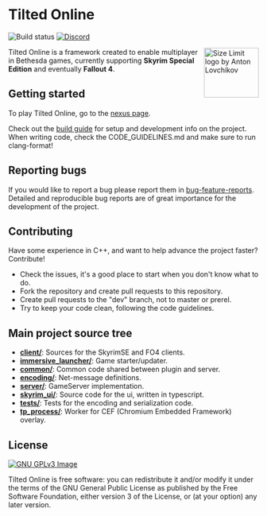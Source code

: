 # Tilted Online
![Build status](https://github.com/tiltedphoques/TiltedEvolution/workflows/Build%20windows/badge.svg?branch=master) [![Discord](https://img.shields.io/discord/247835175860305931.svg?label=&logo=discord&logoColor=ffffff&color=7389D8&labelColor=6A7EC2)](https://discord.gg/skyrimtogether)

<img src="https://avatars.githubusercontent.com/u/52131158?s=200&v=4" align="right"
     alt="Size Limit logo by Anton Lovchikov" width="110" height="100">

Tilted Online is a framework created to enable multiplayer in Bethesda games, currently supporting **Skyrim Special Edition** and eventually **Fallout 4**.

## Getting started
To play Tilted Online, go to the [nexus page](https://www.nexusmods.com/skyrimspecialedition/mods/69993).

Check out the [build guide](https://wiki.tiltedphoques.com/tilted-online/technical-documentation/build-guide) for setup and development info on the project. When writing code, check the CODE_GUIDELINES.md and make sure to run clang-format!

## Reporting bugs
If you would like to report a bug please report them in [bug-feature-reports](https://github.com/tiltedphoques/bug-feature-reports). Detailed and reproducible bug reports are of great importance for the development of the project.

## Contributing
Have some experience in C++, and want to help advance the project faster? Contribute!
- Check the issues, it's a good place to start when you don't know what to do.
- Fork the repository and create pull requests to this repository.
- Create pull requests to the "dev" branch, not to master or prerel.
- Try to keep your code clean, following the code guidelines.

## Main project source tree

* [**client/**](./Code/client): Sources for the SkyrimSE and FO4 clients.
* [**immersive_launcher/**](./Code/immersive_launcher): Game starter/updater.
* [**common/**](./Code/common): Common code shared between plugin and server.
* [**encoding/**](./Code/encoding): Net-message definitions.
* [**server/**](./Code/server): GameServer implementation.
* [**skyrim_ui/**](./Code/skyrim_ui): Source code for the ui, written in typescript. 
* [**tests/**](./Code/tests): Tests for the encoding and serialization code.
* [**tp_process/**](./Code/tp_process): Worker for CEF (Chromium Embedded Framework) overlay.

## License
[![GNU GPLv3 Image](https://www.gnu.org/graphics/gplv3-127x51.png)](http://www.gnu.org/licenses/gpl-3.0.en.html)

Tilted Online is free software: you can redistribute it and/or modify
it under the terms of the GNU General Public License as published by
the Free Software Foundation, either version 3 of the License, or
(at your option) any later version.
